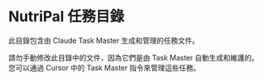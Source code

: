 # NutriPal 任務目錄

此目錄包含由 Claude Task Master 生成和管理的任務文件。

請勿手動修改此目錄中的文件，因為它們是由 Task Master 自動生成和維護的。您可以通過 Cursor 中的 Task Master 指令來管理這些任務。 